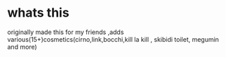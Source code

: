 # whats this

originally made this  for my friends ,adds various(15+)cosmetics(cirno,link,bocchi,kill la kill , skibidi toilet, megumin and more)
